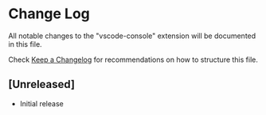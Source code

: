 # Change Log

All notable changes to the "vscode-console" extension will be documented in this file.

Check [Keep a Changelog](http://keepachangelog.com/) for recommendations on how to structure this file.

## [Unreleased]

- Initial release